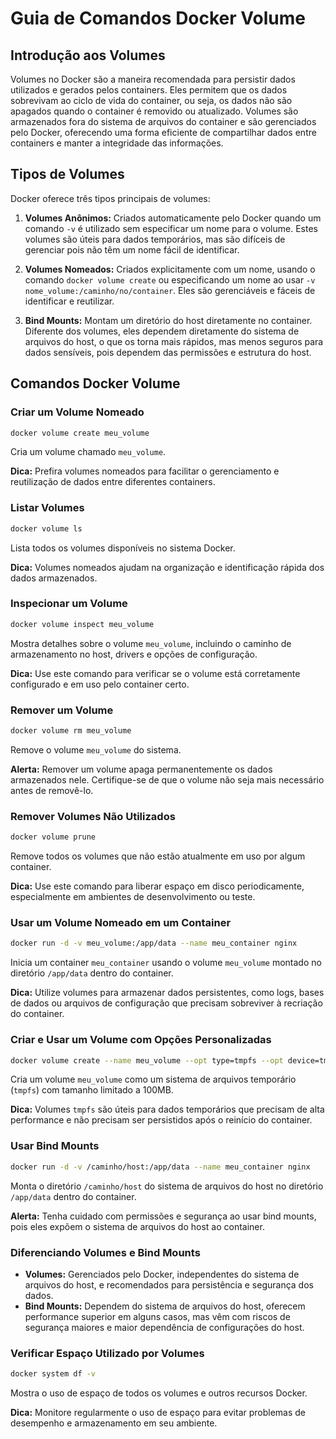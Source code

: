 # Guia de Comandos Docker Volume

## Introdução aos Volumes

Volumes no Docker são a maneira recomendada para persistir dados utilizados e gerados pelos containers. Eles permitem que os dados sobrevivam ao ciclo de vida do container, ou seja, os dados não são apagados quando o container é removido ou atualizado. Volumes são armazenados fora do sistema de arquivos do container e são gerenciados pelo Docker, oferecendo uma forma eficiente de compartilhar dados entre containers e manter a integridade das informações.

## Tipos de Volumes

Docker oferece três tipos principais de volumes:

1. **Volumes Anônimos:** Criados automaticamente pelo Docker quando um comando `-v` é utilizado sem especificar um nome para o volume. Estes volumes são úteis para dados temporários, mas são difíceis de gerenciar pois não têm um nome fácil de identificar.

2. **Volumes Nomeados:** Criados explicitamente com um nome, usando o comando `docker volume create` ou especificando um nome ao usar `-v nome_volume:/caminho/no/container`. Eles são gerenciáveis e fáceis de identificar e reutilizar.

3. **Bind Mounts:** Montam um diretório do host diretamente no container. Diferente dos volumes, eles dependem diretamente do sistema de arquivos do host, o que os torna mais rápidos, mas menos seguros para dados sensíveis, pois dependem das permissões e estrutura do host.

## Comandos Docker Volume

### Criar um Volume Nomeado
```bash
docker volume create meu_volume
```
Cria um volume chamado `meu_volume`.

**Dica:** Prefira volumes nomeados para facilitar o gerenciamento e reutilização de dados entre diferentes containers.

### Listar Volumes
```bash
docker volume ls
```
Lista todos os volumes disponíveis no sistema Docker.

**Dica:** Volumes nomeados ajudam na organização e identificação rápida dos dados armazenados.

### Inspecionar um Volume
```bash
docker volume inspect meu_volume
```
Mostra detalhes sobre o volume `meu_volume`, incluindo o caminho de armazenamento no host, drivers e opções de configuração.

**Dica:** Use este comando para verificar se o volume está corretamente configurado e em uso pelo container certo.

### Remover um Volume
```bash
docker volume rm meu_volume
```
Remove o volume `meu_volume` do sistema.

**Alerta:** Remover um volume apaga permanentemente os dados armazenados nele. Certifique-se de que o volume não seja mais necessário antes de removê-lo.

### Remover Volumes Não Utilizados
```bash
docker volume prune
```
Remove todos os volumes que não estão atualmente em uso por algum container.

**Dica:** Use este comando para liberar espaço em disco periodicamente, especialmente em ambientes de desenvolvimento ou teste.

### Usar um Volume Nomeado em um Container
```bash
docker run -d -v meu_volume:/app/data --name meu_container nginx
```
Inicia um container `meu_container` usando o volume `meu_volume` montado no diretório `/app/data` dentro do container.

**Dica:** Utilize volumes para armazenar dados persistentes, como logs, bases de dados ou arquivos de configuração que precisam sobreviver à recriação do container.

### Criar e Usar um Volume com Opções Personalizadas
```bash
docker volume create --name meu_volume --opt type=tmpfs --opt device=tmpfs --opt o=size=100m
```
Cria um volume `meu_volume` como um sistema de arquivos temporário (`tmpfs`) com tamanho limitado a 100MB.

**Dica:** Volumes `tmpfs` são úteis para dados temporários que precisam de alta performance e não precisam ser persistidos após o reinício do container.

### Usar Bind Mounts
```bash
docker run -d -v /caminho/host:/app/data --name meu_container nginx
```
Monta o diretório `/caminho/host` do sistema de arquivos do host no diretório `/app/data` dentro do container.

**Alerta:** Tenha cuidado com permissões e segurança ao usar bind mounts, pois eles expõem o sistema de arquivos do host ao container.

### Diferenciando Volumes e Bind Mounts

- **Volumes:** Gerenciados pelo Docker, independentes do sistema de arquivos do host, e recomendados para persistência e segurança dos dados.
- **Bind Mounts:** Dependem do sistema de arquivos do host, oferecem performance superior em alguns casos, mas vêm com riscos de segurança maiores e maior dependência de configurações do host.

### Verificar Espaço Utilizado por Volumes
```bash
docker system df -v
```
Mostra o uso de espaço de todos os volumes e outros recursos Docker.

**Dica:** Monitore regularmente o uso de espaço para evitar problemas de desempenho e armazenamento em seu ambiente.

